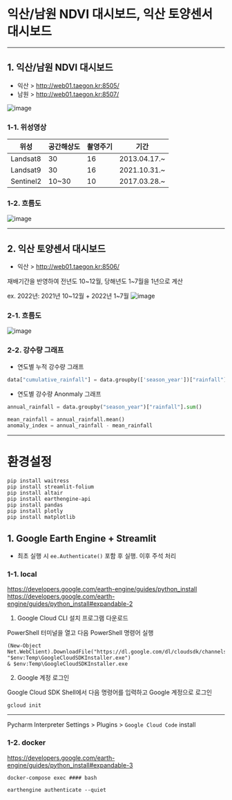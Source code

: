 # 익산/남원 NDVI 대시보드, 익산 토양센서 대시보드

****

## 1. 익산/남원 NDVI 대시보드
* 익산 > http://web01.taegon.kr:8505/
* 남원 > http://web01.taegon.kr:8507/

![image](https://user-images.githubusercontent.com/93760723/236784171-4354a3c5-f90b-4c07-b62e-cb3c2fdeab13.png)


### 1-1. 위성영상
| 위성        | 공간해상도 | 촬영주기 | 기간      |
|-----------|-------|------|---------|
| Landsat8  | 30    | 16   | 2013.04.17.~ |
| Landsat9  | 30    | 16   | 2021.10.31.~ |
| Sentinel2 | 10~30 | 10   | 2017.03.28.~ |


### 1-2. 흐름도
![image](https://user-images.githubusercontent.com/93760723/236781084-68d7c1be-6197-440f-a581-91f3bd04a1d8.png)

****

## 2. 익산 토양센서 대시보드
* 익산 > http://web01.taegon.kr:8506/

재배기간을 반영하여 전년도 10~12월, 당해년도 1~7월을 1년으로 계산

ex. 2022년: 2021년 10~12월 + 2022년 1~7월
![image](https://user-images.githubusercontent.com/93760723/236786628-899793f3-8df6-4bff-8ba5-f02589098df4.png)


### 2-1. 흐름도

![image](https://user-images.githubusercontent.com/93760723/236787274-286e683f-1a30-4b52-8427-b5df2fc71909.png)

### 2-2. 강수량 그래프

* 연도별 누적 강수량 그래프
```python
data["cumulative_rainfall"] = data.groupby(['season_year'])["rainfall"].cumsum()
```
* 연도별 강수량 Anonmaly 그래프
```python
annual_rainfall = data.groupby("season_year")["rainfall"].sum()

mean_rainfall = annual_rainfall.mean()
anomaly_index = annual_rainfall - mean_rainfall
```

-----

# 환경설정


```angular2svg
pip install waitress
pip install streamlit-folium
pip install altair
pip install earthengine-api
pip install pandas
pip install plotly
pip install matplotlib
```

## 1. Google Earth Engine + Streamlit

* 최초 실행 시 ```ee.Authenticate()``` 포함 후 실행. 이후 주석 처리

### 1-1. local

https://developers.google.com/earth-engine/guides/python_install
https://developers.google.com/earth-engine/guides/python_install#expandable-2

1. Google Cloud CLI 설치 프로그램 다운로드

PowerShell 터미널을 열고 다음 PowerShell 명령어 실행
```angular2svg
(New-Object Net.WebClient).DownloadFile("https://dl.google.com/dl/cloudsdk/channels/rapid/GoogleCloudSDKInstaller.exe", "$env:Temp\GoogleCloudSDKInstaller.exe")
& $env:Temp\GoogleCloudSDKInstaller.exe
```

2. Google 계정 로그인

Google Cloud SDK Shell에서 다음 명령어를 입력하고 Google 계정으로 로그인
````angular2svg
gcloud init
````

-----

Pycharm Interpreter Settings > Plugins > ```Google Cloud Code``` install 

### 1-2. docker

https://developers.google.com/earth-engine/guides/python_install#expandable-3

```angular2html
docker-compose exec #### bash
```

```angular2html
earthengine authenticate --quiet
```

